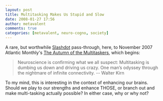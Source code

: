 ```yaml
---
layout: post
title: Multitasking Makes Us Stupid and Slow
date: 2008-01-27 17:56
author: metavalent
comments: true
categories: [metavalent, neuro-cogno, society]
---
```

A rare, but worthwhile  <a href="http://science.slashdot.org/article.pl?sid=08/01/27/2221228&amp;from=rss">Slashdot</a> pass-through, here, to November 2007 Atlantic Monthly's <a href="http://www.theatlantic.com/doc/200711/multitasking">The Autumn of the Multitaskers</a>, which begins:<blockquote>Neuroscience is confirming what we all suspect: Multitasking is dumbing us down and driving us crazy. One man’s odyssey through the nightmare of infinite connectivity. -- Walter Kirn</blockquote>To my mind, this is interesting in the context of enhancing our brains. Should we play to our strengths and enhance THOSE, or branch out and make multi-tasking actually possible? In either case, why or why not?
